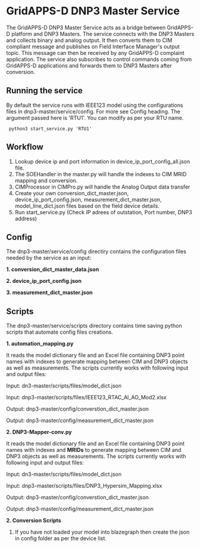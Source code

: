 
# GridAPPS-D DNP3 Master Service 

The GridAPPS-D DNP3 Master Service acts as a bridge between GridAPPS-D platform and DNP3 Masters. The service connects with the DNP3 Masters and collects binary and analog output. It then converts them to CIM compliant message and publishes on Field Interface Manager's output topic. This message can then be received by any GridAPPS-D complaint application. The service also subscribes to control commands coming from GridAPPS-D applications and forwards them to DNP3 Masters after conversion.

## Running the service
By default the service runs with IEEE123 model using the configurations files in dnp3-master/service/config. For more see Config heading. The argument passed here is 'RTU1'. You can modify as per your RTU name.
```
 python3 start_service.py 'RTU1' 
```

## Workflow


1. Lookup device ip and port information in device_ip_port_config_all.json file.
2. The SOEHandler in the master.py will handle the indexes to CIM MRID mapping and conversion.
3. CIMProcessor in CIMPro.py will handle the Analog Output data transfer
4. Create your own conversion_dict_master.json, device_ip_port_config.json, measurement_dict_master.json, model_line_dict.json files based on the field device details. 
6. Run start_service.py (Check IP adrees of outstation, Port number, DNP3 address)

## Config

The dnp3-master/service/config directiry contains the configuration files needed by the service as an input:

**1. conversion_dict_master_data.json**

**2. device_ip_port_config.json**

**3. measurement_dict_master.json**

## Scripts

The dnp3-master/service/scripts directory contains time saving python scripts that automate config files creations.

**1. automation_mapping.py**

It reads the model dictionary file and an Excel file containing DNP3 point names with indexes to generate mapping between CIM and DNP3 objects as well as measurements. The scripts currently works with following input and output files:

Input: dn3-master/scripts/files/model_dict.json 

Input: dnp3-master/scripts/files/IEEE123_RTAC_AI_AO_Mod2.xlsx

Output: dnp3-master/config/converstion_dict_master.json

Output: dnp3-master/config/measurement_dict_master.json

**2. DNP3-Mapper-conv.py**

It reads the model dictionary file and an Excel file containing DNP3 point names with indexes and **MRIDs** to generate mapping between CIM and DNP3 objects as well as measurements. The scripts currently works with following input and output files:

Input: dn3-master/scripts/files/model_dict.json 

Input: dnp3-master/scripts/files/DNP3_Hypersim_Mapping.xlsx

Output: dnp3-master/config/converstion_dict_master.json

Output: dnp3-master/config/measurement_dict_master.json

**2. Conversion Scripts**

1. If you have not loaded your model into blazegraph then create the json in config folder as per the device list. 

